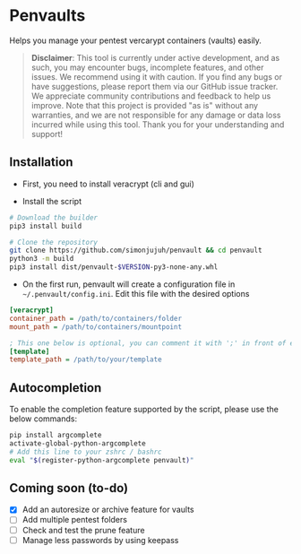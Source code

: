 # Penvaults

Helps you manage your pentest vercarypt containers (vaults) easily.

> **Disclaimer**: This tool is currently under active development, and as such, you may encounter bugs, incomplete features, and other issues. We recommend using it with caution. If you find any bugs or have suggestions, please report them via our GitHub issue tracker. We appreciate community contributions and feedback to help us improve. Note that this project is provided "as is" without any warranties, and we are not responsible for any damage or data loss incurred while using this tool. Thank you for your understanding and support!

## Installation

* First, you need to install veracrypt (cli and gui)

* Install the script

```bash
# Download the builder
pip3 install build

# Clone the repository
git clone https://github.com/simonjujuh/penvault && cd penvault
python3 -m build
pip3 install dist/penvault-$VERSION-py3-none-any.whl
```

* On the first run, penvault will create a configuration file in `~/.penvault/config.ini`. Edit this file with the desired options

```ini
[veracrypt]
container_path = /path/to/containers/folder
mount_path = /path/to/containers/mountpoint

; This one below is optional, you can comment it with ';' in front of each line
[template]
template_path = /path/to/your/template
```

## Autocompletion

To enable the completion feature supported by the script, please use the below commands:

```bash
pip install argcomplete
activate-global-python-argcomplete
# Add this line to your zshrc / bashrc 
eval "$(register-python-argcomplete penvault)"
```

## Coming soon (to-do)

* [x] Add an autoresize or archive feature for vaults
* [ ] Add multiple pentest folders
* [ ] Check and test the prune feature
* [ ] Manage less passwords by using keepass
